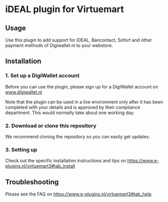 # iDEAL plugin for Virtuemart

## Usage
Use this plugin to add support for iDEAL, Bancontact, Sofort and other payment methods of 
Digiwallet.nl to your webstore. 

## Installation

### 1. Set up a DigiWallet account
Before you can use the plugin, please sign up for a DigiWallet account on www.digiwallet.nl


Note that the plugin can be used in a live environment only after it has been completed with your details and
is approved by their compliance department. This would normally take about one working day.

### 2. Download or clone this repository

We recommend cloning the repository so you can easily get updates. 

### 3. Setting up

Check out the specific installation instructions and tips on https://www.e-plugins.nl/virtuemart3#tab_install

## Troubleshooting

Please see the FAQ on https://www.e-plugins.nl/virtuemart3#tab_help
